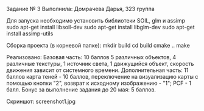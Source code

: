 Задание № 3
Выполнила: Домрачева Дарья, 323 группа

Для запуска необходимо установить библиотеки SOIL, glm и assimp
sudo apt-get install libsoil-dev
sudo apt-get install libglm-dev
sudo apt-get install assimp-utils

Сборка проекта (в корневой папке):
mkdir build
cd build
cmake ..
make

Реализовано:
    Базовая часть: 10 баллов
        5 различных объектов,
        4 различные текстуры,
        1 источник света,
        1 движущийся объект, скорость движения зависит от системного времени.
    Дополнительная часть: 11 баллов
        карта теней - 10 баллов, переключение на визуализацию карты с помощью кнопки "2", возврат к исходному изображению - "1";
        PCF - 1 балл.
    Бонус за выполнение задания до 20 мая: 5 баллов.

Скриншот: screenshot1.jpg